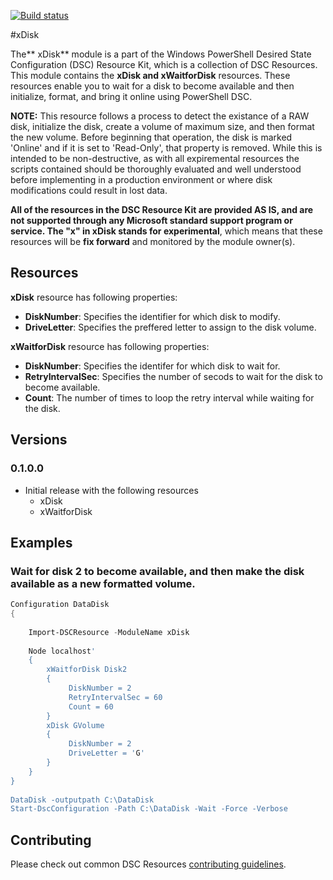 [![Build status](https://ci.appveyor.com/api/projects/status/g8n7j59gkdvk3efe/branch/master?svg=true)](https://ci.appveyor.com/project/PowerShell/xdisk/branch/master)

#xDisk

The** xDisk** module is a part of the Windows PowerShell Desired State Configuration (DSC) Resource Kit, which is a collection of DSC Resources.
This module contains the **xDisk and xWaitforDisk** resources.
These resources enable you to wait for a disk to become available and then initialize, format, and bring it online using PowerShell DSC.

**NOTE:** This resource follows a process to detect the existance of a RAW disk, initialize the disk, create a volume of maximum size, and then format the new volume.
Before beginning that operation, the disk is marked 'Online' and if it is set to 'Read-Only', that property is removed.
While this is intended to be non-destructive, as with all expiremental resources the scripts contained should be thoroughly evaluated and well understood before implementing in a production environment or where disk modifications could result in lost data.

**All of the resources in the DSC Resource Kit are provided AS IS, and are not supported through any Microsoft standard support program or service.
The "x" in xDisk stands for experimental**, which means that these resources will be **fix forward** and monitored by the module owner(s).

## Resources

**xDisk** resource has following properties:

*   **DiskNumber**: Specifies the identifier for which disk to modify.
*   **DriveLetter**: Specifies the preffered letter to assign to the disk volume.


**xWaitforDisk** resource has following properties:

*   **DiskNumber**: Specifies the identifer for which disk to wait for.
*   **RetryIntervalSec**: Specifies the number of secods to wait for the disk to become available.
*   **Count**: The number of times to loop the retry interval while waiting for the disk.


## Versions

### 0.1.0.0

*   Initial release with the following resources 
    *   xDisk
    *   xWaitforDisk

## Examples 

### Wait for disk 2 to become available, and then make the disk available as a new formatted volume.


```powershell
Configuration DataDisk
{
    
    Import-DSCResource -ModuleName xDisk
 
    Node localhost'
    {
        xWaitforDisk Disk2
        {
             DiskNumber = 2
             RetryIntervalSec = 60
             Count = 60
        }
        xDisk GVolume
        {
             DiskNumber = 2
             DriveLetter = 'G'
        }
    }
}
 
DataDisk -outputpath C:\DataDisk
Start-DscConfiguration -Path C:\DataDisk -Wait -Force -Verbose
```


## Contributing
Please check out common DSC Resources [contributing guidelines](https://github.com/PowerShell/DscResource.Kit/blob/master/CONTRIBUTING.md).
